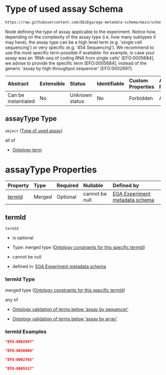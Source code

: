 # Type of used assay Schema

```txt
https://raw.githubusercontent.com/EbiEga/ega-metadata-schema/main/schemas/EGA.experiment.json#/properties/assayType
```

Node defining the type of assay applicable to the experiment. Notice how, depending on the complexity of the assay type (i.e. how many subtypes it may have), the assay type can be a high level term (e.g. 'single cell sequencing') or very specific (e.g. '454 Sequencing'). We recommend to use the most specific term possible if available: for example, in case your assay was an 'RNA-seq of coding RNA from single cells' \[EFO:0005684], we advise to provide the specific term \[EFO:0005684], instead of the generic 'assay by high throughput sequencer' \[EFO:0002697].

| Abstract            | Extensible | Status         | Identifiable | Custom Properties | Additional Properties | Access Restrictions | Defined In                                                                           |
| :------------------ | :--------- | :------------- | :----------- | :---------------- | :-------------------- | :------------------ | :----------------------------------------------------------------------------------- |
| Can be instantiated | No         | Unknown status | No           | Forbidden         | Allowed               | none                | [EGA.experiment.json\*](../../../schemas/EGA.experiment.json "open original schema") |

## assayType Type

`object` ([Type of used assay](ega-9-properties-type-of-used-assay.md))

all of

*   [Ontology term](ega-12-definitions-ontology-term.md "check type definition")

# assayType Properties

| Property          | Type   | Required | Nullable       | Defined by                                                                                                                                                                                                                                                                |
| :---------------- | :----- | :------- | :------------- | :------------------------------------------------------------------------------------------------------------------------------------------------------------------------------------------------------------------------------------------------------------------------ |
| [termId](#termid) | Merged | Optional | cannot be null | [EGA Experiment metadata schema](ega-9-properties-type-of-used-assay-properties-ontology-constraints-for-this-specific-termid.md "https://raw.githubusercontent.com/EbiEga/ega-metadata-schema/main/schemas/EGA.experiment.json#/properties/assayType/properties/termId") |

## termId



`termId`

*   is optional

*   Type: merged type ([Ontology constraints for this specific termId](ega-9-properties-type-of-used-assay-properties-ontology-constraints-for-this-specific-termid.md))

*   cannot be null

*   defined in: [EGA Experiment metadata schema](ega-9-properties-type-of-used-assay-properties-ontology-constraints-for-this-specific-termid.md "https://raw.githubusercontent.com/EbiEga/ega-metadata-schema/main/schemas/EGA.experiment.json#/properties/assayType/properties/termId")

### termId Type

merged type ([Ontology constraints for this specific termId](ega-9-properties-type-of-used-assay-properties-ontology-constraints-for-this-specific-termid.md))

any of

*   [Ontology validation of terms below 'assay by sequencer'](ega-9-properties-type-of-used-assay-properties-ontology-constraints-for-this-specific-termid-anyof-ontology-validation-of-terms-below-assay-by-sequencer.md "check type definition")

*   [Ontology validation of terms below 'assay by array'](ega-9-properties-type-of-used-assay-properties-ontology-constraints-for-this-specific-termid-anyof-ontology-validation-of-terms-below-assay-by-array.md "check type definition")

### termId Examples

```json
"EFO:0002697"
```

```json
"EFO:0030006"
```

```json
"EFO:0002765"
```

```json
"EFO:0005517"
```
